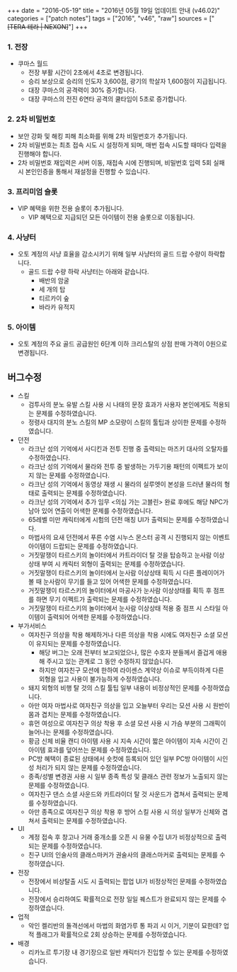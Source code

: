 +++
date = "2016-05-19"
title = "2016년 05월 19일 업데이트 안내 (v46.02)"
categories = ["patch notes"]
tags = ["2016", "v46", "raw"]
sources = ["~~[TERA 테라 | NEXON]~~"]
+++

### 1. 전장
- 쿠마스 월드
  - 전장 부활 시간이 2초에서 4초로 변경됩니다.
  - 승리 보상으로 승리의 인도자 3,600점, 광기의 학살자 1,600점이 지급됩니다.
  - 대장 쿠마스의 공격력이 30% 증가합니다.
  - 대장 쿠마스의 전진 6연타 공격의 쿨타임이 5초로 증가합니다.

### 2. 2차 비밀번호
- 보안 강화 및 해킹 피해 최소화를 위해 2차 비밀번호가 추가됩니다.
- 2차 비밀번호는 최초 접속 시도 시 설정하게 되며, 매번 접속 시도할 때마다 입력을 진행해야 합니다.
- 2차 비밀번호 재입력은 서버 이동, 재접속 시에 진행되며, 비밀번호 입력 5회 실패 시 본인인증을 통해서 재설정을 진행할 수 있습니다.

### 3. 프리미엄 슬롯
- VIP 혜택을 위한 전용 슬롯이 추가됩니다.
  - VIP 혜택으로 지급되던 모든 아이템이 전용 슬롯으로 이동됩니다.

### 4. 사냥터
- 오토 계정의 사냥 효율을 감소시키기 위해 일부 사냥터의 골드 드랍 수량이 하락합니다.
  - 골드 드랍 수량 하락 사냥터는 아래와 같습니다.
    - 배반의 암굴
    - 세 개의 탑
    - 티르카이 숲
    - 바라카 유적지

### 5. 아이템
- 오토 계정의 주요 골드 공급원인 6단계 이하 크리스탈의 상점 판매 가격이 0원으로 변경됩니다.

## 버그수정

- 스킬
  - 검투사의 분노 유발 스킬 사용 시 나태의 문장 효과가 사용자 본인에게도 적용되는 문제를 수정하였습니다.
  - 정령사 대지의 분노 스킬의 MP 소모량이 스킬의 툴팁과 상이한 문제를 수정하였습니다.
- 던전
  - 라크난 성의 기억에서 사디킨과 전투 진행 중 출력되는 마즈키 대사의 오탈자를 수정하였습니다.
  - 라크난 성의 기억에서 물라와 전투 중 발생하는 가두기용 패턴의 이펙트가 보이지 않는 문제를 수정하였습니다.
  - 라크난 성의 기억에서 동영상 재생 시 물라의 실루엣이 본성을 드러낸 물라의 형태로 출력되는 문제를 수정하였습니다.
  - 라크난 성의 기억에서 추가 임무 <의심 가는 고블린> 완료 후에도 해당 NPC가 남아 있어 연출이 어색한 문제를 수정하였습니다.
  - 65레벨 미만 캐릭터에게 시험의 던전 매칭 UI가 출력되는 문제를 수정하였습니다.
  - 마법사의 요새 던전에서 푸른 수염 시누스 몬스터 공격 시 진행되지 않는 이벤트 아이템이 드랍되는 문제를 수정하였습니다.
  - 거짓말쟁이 타르스키의 놀이터에서 카트라이더 탈 것을 탑승하고 눈사람 이상상태 부여 시 캐릭터 외형이 출력되는 문제를 수정하였습니다.
  - 거짓말쟁이 타르스키의 놀이터에서 눈사람 이상상태 획득 시 다른 플레이어가 볼 때 눈사람이 무기를 들고 있어 어색한 문제를 수정하였습니다.
  - 거짓말쟁이 타르스키의 놀이터에서 마공사가 눈사람 이상상태를 획득 후 점프를 하면 무기 이펙트가 출력되는 문제를 수정하였습니다.
  - 거짓말쟁이 타르스키의 놀이터에서 눈사람 이상상태 적용 중 점프 시 스타일 아이템이 출력되어 어색한 문제를 수정하였습니다.
- 부가서비스
  - 여자친구 의상을 착용 해제하거나 다른 의상을 착용 시에도 여자친구 소셜 모션이 유지되는 문제를 수정하였습니다.
    - 해당 버그는 오래 전부터 보고되었으나, 많은 수호자 분들께서 즐겁게 애용해 주시고 있는 관계로 그 동안 수정하지 않았습니다.
    - 하지만 여자친구 모션에 한하여 라이센스 계약상 이슈로 부득이하게 다른 외형을 입고 사용이 불가능하게 수정하였습니다.
  - 돼지 외형의 비행 탈 것의 스킬 툴팁 일부 내용이 비정상적인 문제를 수정하였습니다.
  - 아만 여자 마법사로 여자친구 의상을 입고 오늘부터 우리는 모션 사용 시 원반이 몸과 겹치는 문제를 수정하였습니다.
  - 휴먼 여성으로 여자친구 의상 착용 후 소셜 모션 사용 시 가슴 부분의 그래픽이 늘어나는 문제를 수정하였습니다.
  - 황금 신체 비율 캔디 아이템 사용 시 지속 시간이 짧은 아이템이 지속 시간이 긴 아이템 효과를 덮어쓰는 문제를 수정하였습니다.
  - PC방 혜택이 종료된 상태에서 숏컷에 등록되어 있던 일부 PC방 아이템이 시인성 처리가 되지 않는 문제를 수정하였습니다.
  - 종족/성별 변경권 사용 시 일부 종족 특성 및 클래스 관련 정보가 노출되지 않는 문제를 수정하였습니다.
  - 여자친구 댄스 소셜 사운드와 카트라이더 탈 것 사운드가 겹쳐서 출력되는 문제를 수정하였습니다.
  - 아만 종족으로 여자친구 의상 착용 후 방어 스킬 사용 시 의상 일부가 신체와 겹쳐서 출력되는 문제를 수정하였습니다.
- UI
  - 계정 접속 후 창고나 거래 중개소를 오픈 시 유물 수집 UI가 비정상적으로 출력되는 문제를 수정하였습니다.
  - 친구 UI의 인술사의 클래스마커가 권술사의 클래스마커로 출력되는 문제를 수정하였습니다.
- 전장
  - 전장에서 비상탈출 시도 시 출력되는 팝업 UI가 비정상적인 문제를 수정하였습니다.
  - 전장에서 승리하여도 확률적으로 전장 일일 퀘스트가 완료되지 않는 문제를 수정하였습니다.
- 업적
  - 악인 켈리반의 돌격선에서 마법의 화염가루 통 파괴 시 이거, 기분이 묘한데? 업적 플래그가 확률적으로 2회 상승하는 문제를 수정하였습니다.
- 배경
  - 리카노르 투기장 내 경기장으로 일반 캐릭터가 진입할 수 있는 문제를 수정하였습니다.

